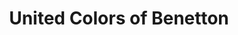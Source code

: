 ---
title: "United Colors of Benetton"
url: /vina-del-mar/united-colors-of-benetton/
shop: tienda
---